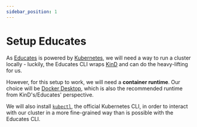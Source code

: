 ```yaml
---
sidebar_position: 1
---
```

# Setup Educates

As [Educates](https://educates.dev) is powered by [Kubernetes](https://kubernetes.io), we will
need a way to run a cluster locally - luckily, the Educates CLI wraps [KinD](https://kind.sigs.k8s.io/)
and can do the heavy-lifting for us.

However, for this setup to work, we will need a **container runtime**. Our choice will be
[Docker Desktop](https://www.docker.com/products/docker-desktop/), which is also the recommended runtime from KinD's/Educates' perspective.

We will also install [`kubectl`](https://kubernetes.io/docs/reference/kubectl/), the official Kubernetes
CLI, in order to interact with our cluster in a more fine-grained way than is possible with the Educates
CLI.
